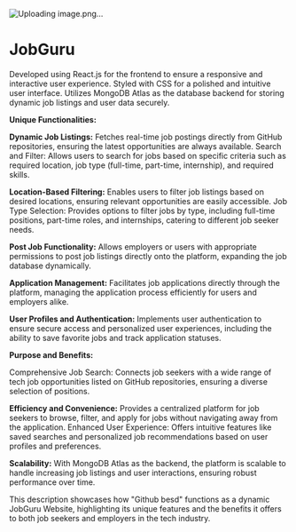 ![Uploading image.png…]()

# JobGuru
Developed using React.js for the frontend to ensure a responsive and interactive user experience.
Styled with CSS for a polished and intuitive user interface.
Utilizes MongoDB Atlas as the database backend for storing dynamic job listings and user data securely.

**Unique Functionalities:**

**Dynamic Job Listings:** Fetches real-time job postings directly from GitHub repositories, ensuring the latest opportunities are always available.
Search and Filter: Allows users to search for jobs based on specific criteria such as required location, job type (full-time, part-time, internship), and required skills.

**Location-Based Filtering:** Enables users to filter job listings based on desired locations, ensuring relevant opportunities are easily accessible.
Job Type Selection: Provides options to filter jobs by type, including full-time positions, part-time roles, and internships, catering to different job seeker needs.

**Post Job Functionality:** Allows employers or users with appropriate permissions to post job listings directly onto the platform, expanding the job database dynamically.

**Application Management:** Facilitates job applications directly through the platform, managing the application process efficiently for users and employers alike.

**User Profiles and Authentication:** 
Implements user authentication to ensure secure access and personalized user experiences, including the ability to save favorite jobs and track application statuses.

**Purpose and Benefits:**

Comprehensive Job Search: Connects job seekers with a wide range of tech job opportunities listed on GitHub repositories, ensuring a diverse selection of positions.

**Efficiency and Convenience:** Provides a centralized platform for job seekers to browse, filter, and apply for jobs without navigating away from the application.
Enhanced User Experience: Offers intuitive features like saved searches and personalized job recommendations based on user profiles and preferences.

**Scalability:** With MongoDB Atlas as the backend, the platform is scalable to handle increasing job listings and user interactions, ensuring robust performance over time.

This description showcases how "Github besd" functions as a dynamic JobGuru Website, highlighting its unique features and the benefits it offers to both job seekers and employers in the tech industry.


